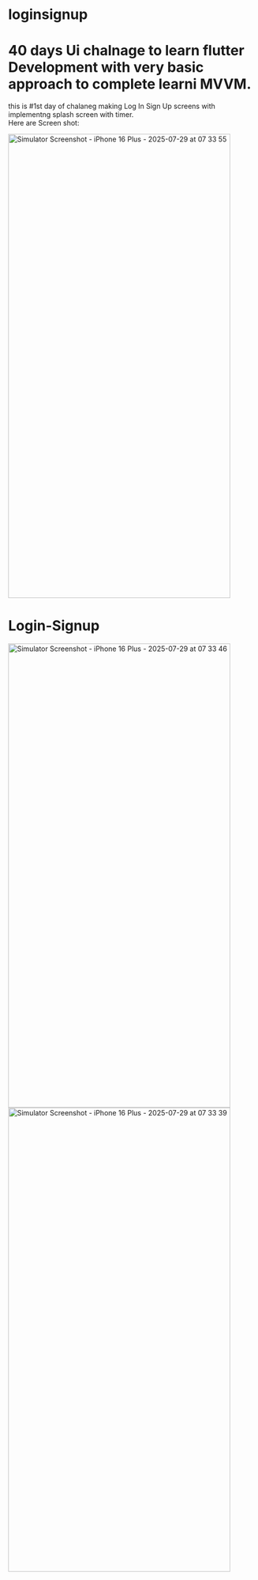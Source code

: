 # loginsignup
# 40 days Ui chalnage to learn flutter Development with very basic approach to complete learni  MVVM.
this is #1st day of chalaneg making Log In Sign Up screens with implementng splash screen with timer.  
Here are Screen shot:

<img width="450" height="940" alt="Simulator Screenshot - iPhone 16 Plus - 2025-07-29 at 07 33 55" src="https://github.com/user-attachments/assets/f62e55e5-94fd-4eb4-81a5-33f80c2efaab" />

# Login-Signup

<img width="450" height="940" alt="Simulator Screenshot - iPhone 16 Plus - 2025-07-29 at 07 33 46" src="https://github.com/user-attachments/assets/136ea906-d59d-469d-a643-6890408f134c" />
<img width="450" height="940" alt="Simulator Screenshot - iPhone 16 Plus - 2025-07-29 at 07 33 39" src="https://github.com/user-attachments/assets/f17082fc-1710-450a-828f-a71720051200" />
